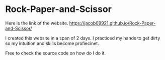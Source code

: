 # Rock-Paper-and-Scissor
Here is the link of the website. https://jacob09921.github.io/Rock-Paper-and-Scissor/

I created this website in a span of 2 days. I practiced my hands to get dirty so my intuition and skills become profiecinet. 

Free to check the source code on how do I do it.
